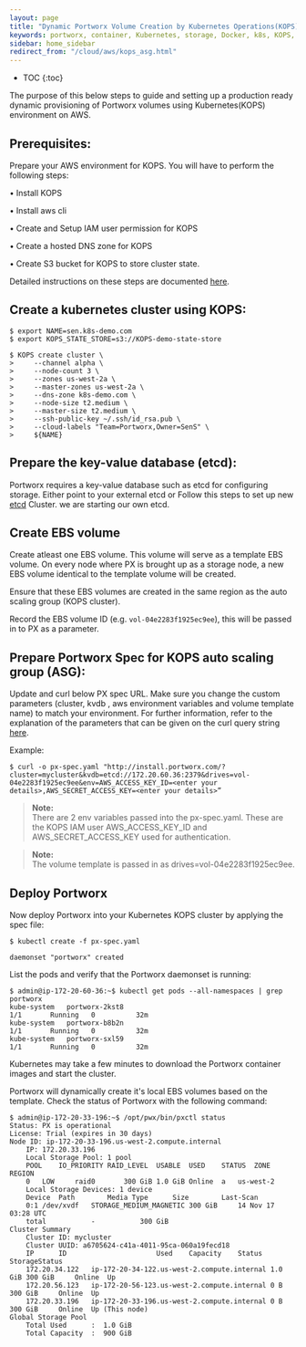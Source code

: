 ```yaml
---
layout: page
title: "Dynamic Portworx Volume Creation by Kubernetes Operations(KOPS)"
keywords: portworx, container, Kubernetes, storage, Docker, k8s, KOPS, pv, persistent disk, aws, EBS
sidebar: home_sidebar
redirect_from: "/cloud/aws/kops_asg.html"
---
```


* TOC
{:toc}


The purpose of this below steps to guide and setting up a production ready dynamic provisioning of Portworx volumes using Kubernetes(KOPS) environment on AWS.

## Prerequisites:
Prepare your AWS environment for KOPS.  You will have to perform the following steps:

•	Install KOPS

•	Install aws cli

•	Create and Setup IAM user permission for KOPS

•	Create a hosted DNS zone for KOPS

•	Create S3 bucket for KOPS to store cluster state.

Detailed instructions on these steps are documented [here](https://github.com/kubernetes/KOPS/blob/master/docs/aws.md).

## Create a kubernetes cluster using KOPS:
```
$ export NAME=sen.k8s-demo.com
$ export KOPS_STATE_STORE=s3://KOPS-demo-state-store

$ KOPS create cluster \
>     --channel alpha \
>     --node-count 3 \
>     --zones us-west-2a \
>     --master-zones us-west-2a \
>     --dns-zone k8s-demo.com \
>     --node-size t2.medium \
>     --master-size t2.medium \
>     --ssh-public-key ~/.ssh/id_rsa.pub \
>     --cloud-labels "Team=Portworx,Owner=SenS" \
>     ${NAME}
```

## Prepare the key-value database (etcd):
Portworx requires a key-value database such as etcd for configuring storage. Either point to your external etcd or Follow this steps to set up new [etcd](https://docs.portworx.com/maintain/etcd.html#tuning-etcd) Cluster. we are starting our own etcd.

## Create EBS volume 

Create atleast one EBS volume. This volume will serve as a template EBS volume. On every node where PX is brought up as a storage node, a new EBS volume identical to the template volume will be created. 

Ensure that these EBS volumes are created in the same region as the auto scaling group (KOPS cluster).

Record the EBS volume ID (e.g. `vol-04e2283f1925ec9ee`), this will be passed in to PX as a parameter.

## Prepare Portworx Spec for KOPS auto scaling group (ASG):

Update and curl below PX spec URL. Make sure you change the custom parameters (cluster, kvdb , aws environment variables and volume template name) to match your environment.
For further information, refer to the explanation of the parameters that can be given on the curl query string [here](https://docs.portworx.com/scheduler/kubernetes/install.html).

Example:
```
$ curl -o px-spec.yaml "http://install.portworx.com/?cluster=mycluster&kvdb=etcd://172.20.60.36:2379&drives=vol-04e2283f1925ec9ee&env=AWS_ACCESS_KEY_ID=<enter your details>,AWS_SECRET_ACCESS_KEY=<enter your details>”
```

>**Note:**<br/>There are 2 env variables passed into the px-spec.yaml. These are the KOPS IAM user AWS_ACCESS_KEY_ID and AWS_SECRET_ACCESS_KEY used for authentication.

>**Note:**<br/>The volume template is passed in as drives=vol-04e2283f1925ec9ee.

## Deploy Portworx
Now deploy Portworx into your Kubernetes KOPS cluster by applying the spec file:
```
$ kubectl create -f px-spec.yaml

daemonset "portworx" created
```

List the pods and verify that the Portworx daemonset is running:
```
$ admin@ip-172-20-60-36:~$ kubectl get pods --all-namespaces | grep portworx
kube-system   portworx-2kst8                                                       1/1       Running   0          32m
kube-system   portworx-b8b2n                                                       1/1       Running   0          32m
kube-system   portworx-sxl59                                                       1/1       Running   0          32m
```

Kubernetes may take a few minutes to download the Portworx container images and start the cluster.

Portworx will dynamically create it's local EBS volumes based on the template.  Check the status of Portworx with the following command:
```
$ admin@ip-172-20-33-196:~$ /opt/pwx/bin/pxctl status
Status: PX is operational
License: Trial (expires in 30 days)
Node ID: ip-172-20-33-196.us-west-2.compute.internal
	IP: 172.20.33.196
 	Local Storage Pool: 1 pool
	POOL	IO_PRIORITY	RAID_LEVEL	USABLE	USED	STATUS	ZONE	REGION
	0	LOW		raid0		300 GiB	1.0 GiB	Online	a	us-west-2
	Local Storage Devices: 1 device
	Device	Path		Media Type		Size		Last-Scan
	0:1	/dev/xvdf	STORAGE_MEDIUM_MAGNETIC	300 GiB		14 Nov 17 03:28 UTC
	total			-			300 GiB
Cluster Summary
	Cluster ID: mycluster
	Cluster UUID: a6705624-c41a-4011-95ca-060a19fecd18
	IP		ID						Used	Capacity	Status	StorageStatus
	172.20.34.122	ip-172-20-34-122.us-west-2.compute.internal	1.0 GiB	300 GiB		Online	Up
	172.20.56.123	ip-172-20-56-123.us-west-2.compute.internal	0 B	300 GiB		Online	Up
	172.20.33.196	ip-172-20-33-196.us-west-2.compute.internal	0 B	300 GiB		Online	Up (This node)
Global Storage Pool
	Total Used    	:  1.0 GiB
	Total Capacity	:  900 GiB
```
